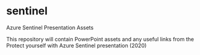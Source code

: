 # sentinel
Azure Sentinel Presentation Assets

This repository will contain PowerPoint assets and any useful links from the Protect yourself with Azure Sentinel presentation (2020)
